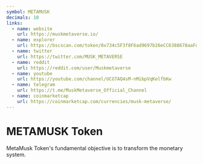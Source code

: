 ```yaml
---
symbol: METAMUSK
decimals: 18
links:
  - name: website
    url: https://muskmetaverse.io/
  - name: explorer
    url: https://bscscan.com/token/0x734c5F3f8F6ad9697b26eCC6388678aaFd3dB3B2
  - name: twitter
    url: https://twitter.com/MUSK_METAVERSE
  - name: reddit
    url: https://reddit.com/user/Muskmetaverse
  - name: youtube
    url: https://youtube.com/channel/UCGTAQ4sM-nMibpVqKelfbKw
  - name: telegram
    url: https://t.me/MuskMetaverse_Official_Channel
  - name: coinmarketcap
    url: https://coinmarketcap.com/currencies/musk-metaverse/
---
```


# METAMUSK Token

MetaMusk Token's fundamental objective is to transform the monetary system.

